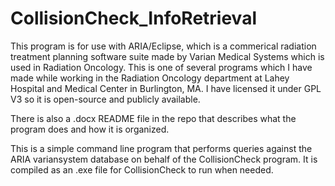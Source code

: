 # CollisionCheck_InfoRetrieval

This program is for use with ARIA/Eclipse, which is a commerical radiation treatment planning software suite made by Varian Medical Systems which is used in Radiation Oncology. This is one of several programs which I have made while working in the Radiation Oncology department at Lahey Hospital and Medical Center in Burlington, MA. I have licensed it under GPL V3 so it is open-source and publicly available.

There is also a .docx README file in the repo that describes what the program does and how it is organized.

This is a simple command line program that performs queries against the ARIA variansystem database on behalf of the CollisionCheck program.
It is compiled as an .exe file for CollisionCheck to run when needed.


